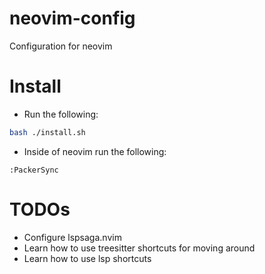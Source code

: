 # neovim-config
Configuration for neovim

# Install
- Run the following:
```bash
bash ./install.sh
```

- Inside of neovim run the following:
```
:PackerSync
```

# TODOs
- Configure lspsaga.nvim
- Learn how to use treesitter shortcuts for moving around
- Learn how to use lsp shortcuts
